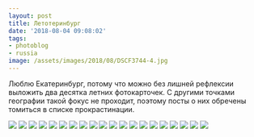 ```yaml
---
layout: post
title: Летотеринбург
date: '2018-08-04 09:08:02'
tags:
- photoblog
- russia
image: /assets/images/2018/08/DSCF3744-4.jpg
---
```


Люблю Екатеринбург, потому что можно без лишней рефлексии выложить два десятка летних фотокарточек. С другими точками географии такой фокус не проходит, поэтому посты о них обречены томиться в списке прокрастинации.


![](/assets/images/2018/08/DSCF3744-4.jpg)
![](/assets/images/2018/08/DSCF3746-3.jpg)
![](/assets/images/2018/08/DSCF3648-5.jpg)
![](/assets/images/2018/08/DSCF3649-4.jpg)
![](/assets/images/2018/08/DSCF3606-4.jpg)
![](/assets/images/2018/08/DSCF3727-3.jpg)
![](/assets/images/2018/08/DSCF3717-3.jpg)
![](/assets/images/2018/08/DSCF3718-3.jpg)
![](/assets/images/2018/08/DSCF3729-3.jpg)
![](/assets/images/2018/08/DSCF3859-3.jpg)
![](/assets/images/2018/08/DSCF3634-3.jpg)
![](/assets/images/2018/08/DSCF3674-3.jpg)
![](/assets/images/2018/08/DSCF3758-3.jpg)
![](/assets/images/2018/08/DSCF3751-3.jpg)
![](/assets/images/2018/08/DSCF3792-3.jpg)
![](/assets/images/2018/08/DSCF3802-3.jpg)
![](/assets/images/2018/08/DSCF3836-3.jpg)
![](/assets/images/2018/08/DSCF3755-3.jpg)
![](/assets/images/2018/08/DSCF3807-3.jpg)
![](/assets/images/2018/08/DSCF3860-3.jpg)
